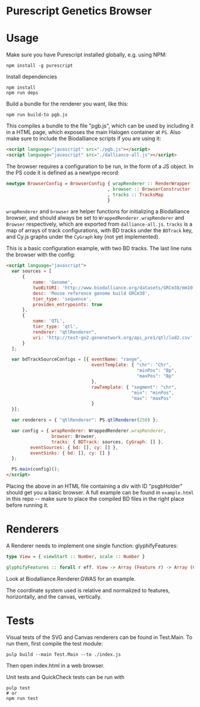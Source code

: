 # Purescript Genetics Browser

# Usage

Make sure you have Purescript installed globally, e.g. using NPM:
```shell
npm install -g purescript
```

Install dependencies
```shell
npm install
npm run deps
```

Build a bundle for the renderer you want, like this:

```shell
npm run build-to pgb.js
```

This compiles a bundle to the file "pgb.js", which can be used by including it in a HTML page,
which exposes the main Halogen container at `PS`. Also make sure to include the Biodalliance
scripts if you are using it:
```html
<script language="javascript" src="./pgb.js"></script>
<script language="javascript" src="./dalliance-all.js"></script>
```


The browser requires a configuration to be run, in the form of a JS object. In the PS code
it is defined as a newtype record:
```purescript
newtype BrowserConfig = BrowserConfig { wrapRenderer :: RenderWrapper
                                      , browser :: BrowserConstructor
                                      , tracks :: TracksMap
                                      }
```

`wrapRenderer` and `browser` are helper functions for initializing a Biodalliance browser,
and should always be set to `WrappedRenderer.wrapRenderer` and `Browser` respectively,
which are exported from `dalliance-all.js`. `tracks` is a map of arrays of track configurations,
with BD tracks under the `BDTrack` key, and Cy.js graphs under the `CyGraph` key (not yet implemented).

This is a basic configuration example, with two BD tracks. The last line runs the browser with the config:

```html
<script language="javascript">
  var sources = [
      {
          name: 'Genome',
          twoBitURI: 'http://www.biodalliance.org/datasets/GRCm38/mm10.2bit',
          desc: 'Mouse reference genome build GRCm38',
          tier_type: 'sequence',
          provides_entrypoints: true
      },
      {
          name: 'QTL',
          tier_type: 'qtl',
          renderer: "qtlRenderer",
          uri: 'http://test-gn2.genenetwork.org/api_pre1/qtl/lod2.csv'
      }
  ];

  var bdTrackSourceConfigs = [{ eventName: "range",
                                eventTemplate: { "chr": "Chr",
                                                 "minPos": "Bp",
                                                 "maxPos": "Bp"
                                },
                                rawTemplate: { "segment": "chr",
                                               "min": "minPos",
                                               "max": "maxPos"
                                }
  }];

  var renderers = { "qtlRenderer": PS.qtlRenderer(250) };

  var config = { wrapRenderer: WrappedRenderer.wrapRenderer,
                 browser: Browser,
                 tracks: { BDTrack: sources, CyGraph: [] },
		 eventSources: { bd: [], cy: [] },
		 eventSinks: { bd: [], cy: [] }
  };

  PS.main(config)();
</script>
```

Placing the above in an HTML file containing a div with ID "psgbHolder" should get you a basic browser.
A full example can be found in `example.html` in this repo -- make sure to place the compiled BD files in
the right place before running it.


# Renderers
A Renderer needs to implement one single function: glyphifyFeatures:
```purescript
type View = { viewStart :: Number, scale :: Number }

glyphifyFeatures :: forall r eff. View -> Array (Feature r) -> Array (Glyph r eff)
```

Look at Biodalliance.Renderer.GWAS for an example.

The coordinate system used is relative and normalized to features, horizontally,
and the canvas, vertically.


# Tests
Visual tests of the SVG and Canvas renderers can be found in Test.Main.
To run them, first compile the test module:
```shell
pulp build --main Test.Main --to ./index.js
```
Then open index.html in a web browser.

Unit tests and QuickCheck tests can be run with
```shell
pulp test
# or
npm run test
```
